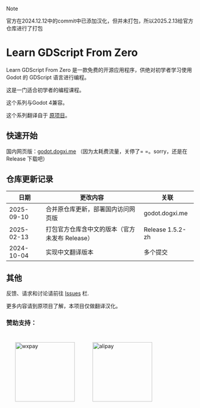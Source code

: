> [!NOTE]
> 官方在2024.12.12中的commit中已添加汉化，但并未打包，所以2025.2.13给官方仓库进行了打包

# Learn GDScript From Zero

Learn GDScript From Zero 是一款免费的开源应用程序，供绝对初学者学习使用 Godot 的 GDScript 语言进行编程。

这是一门适合初学者的编程课程。

这个系列与Godot 4兼容。

这个系列翻译自于 [原项目](https://github.com/GDQuest/learn-gdscript)。

## 快速开始

国内网页版：[godot.dogxi.me](https://godot.dogxi.me)
（因为太耗费流量，关停了= =。sorry，还是在 Release 下载吧）

## 仓库更新记录

| 日期       | 更改内容                                       | 关联             |
| ---------- | ---------------------------------------------- | ---------------- |
| 2025-09-10 | 合并原仓库更新，部署国内访问网页版             | godot.dogxi.me   |
| 2025-02-13 | 打包官方仓库含中文的版本（官方未发布 Release） | Release 1.5.2-zh |
| 2024-10-04 | 实现中文翻译版本                               | 多个提交         |

## 其他

反馈、请求和讨论请前往 [Issues](issues) 栏.

更多内容请到原项目了解，本项目仅做翻译汉化。

### 赞助支持：

<div style="display: flex; flex-wrap: wrap;">
    <img src="https://s2.loli.net/2022/12/29/TtNiqZnwy6ESGjO.jpg" alt="wxpay" width="160px" style="margin: 24px;"/>
    <img src="https://s2.loli.net/2022/12/29/5xk8paK4wGDnAhW.jpg" alt="alipay" width="160px"  style="margin:24px;"/>
</div>
